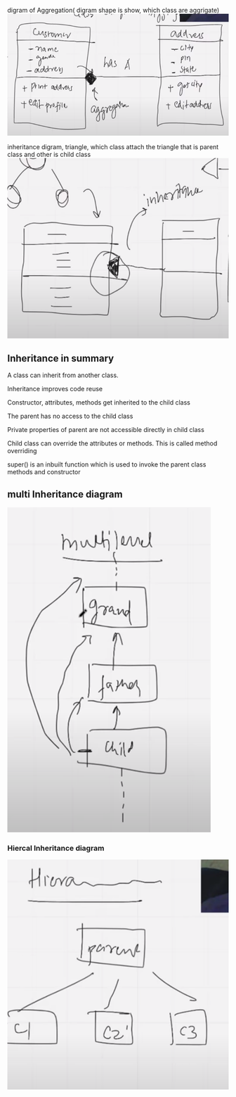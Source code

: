 

digram of Aggregation( digram shape is show, which class are aggrigate)
![alt text](<Screenshot 2024-03-17 141313.png>)



inheritance digram, triangle, which class attach the triangle that is parent class and other is child class
![alt text](<Screenshot 2024-03-17 141742.png>)



## Inheritance in summary
A class can inherit from another class.

Inheritance improves code reuse

Constructor, attributes, methods get inherited to the child class

The parent has no access to the child class

Private properties of parent are not accessible directly in child class

Child class can override the attributes or methods. This is called method overriding

super() is an inbuilt function which is used to invoke the parent class methods and constructor




## multi Inheritance diagram
![alt text](<Screenshot 2024-03-18 120344.png>)



### Hiercal Inheritance diagram
![alt text](<Screenshot 2024-03-18 120838.png>)




